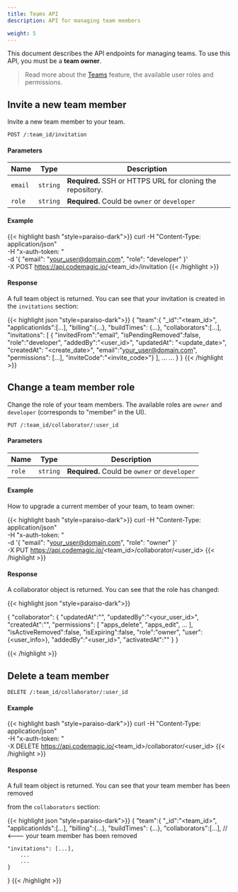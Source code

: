 ```yaml
---
title: Teams API
description: API for managing team members

weight: 5
---
```


This document describes the API endpoints for managing teams. To use this API, you must be a **team owner**.


>Read more about the [Teams](../getting-started/teams/) feature, the available user roles and permissions.



## Invite a new team member
Invite a new team member to your team.

`POST /:team_id/invitation`

#### Parameters


| **Name** | **Type** | **Description**                                            |
|----------| -------- |------------------------------------------------------------|
| `email`  | `string` | **Required.** SSH or HTTPS URL for cloning the repository. |
| `role`   | `string` | **Required.** Could be `owner` or `developer`              |

#### Example

{{< highlight bash "style=paraiso-dark">}}
curl -H "Content-Type: application/json" \
     -H "x-auth-token: <API Token>" \
     -d '{
        "email": "your_user@domain.com",
        "role": "developer"
     }' \
     -X POST https://api.codemagic.io/<team_id>/invitation
{{< /highlight >}}


#### Response

A full team object is returned. You can see that your invitation is created
in the `invitations` section: 


{{< highlight json "style=paraiso-dark">}}
{
  "team":{
    "_id":"<team_id>",
    "applicationIds":[...],
    "billing":{...},
    "buildTimes": {...},
    "collaborators":[...],
    "invitations": [
        {
            "invitedFrom":"email",
            "isPendingRemoved":false,
            "role":"developer",
            "addedBy":"<user_id>",
            "updatedAt": "<update_date>",
            "createdAt": "<create_date>",
            "email":"your_user@domain.com",
            "permissions": [...],
            "inviteCode":"<invite_code>"}
        ],
        ...
        ...
    }
}
{{< /highlight >}}


## Change a team member role


Change the role of your team members. The available roles are `owner` and `developer` (corresponds to "member" in the UI).

`PUT /:team_id/collaborator/:user_id`

#### Parameters


| **Name** | **Type** | **Description**                                            |
|----------| -------- |------------------------------------------------------------|
| `role`   | `string` | **Required.** Could be `owner` or `developer`              |


#### Example

How to upgrade a current member of your team, to team owner:

{{< highlight bash "style=paraiso-dark">}}
curl -H "Content-Type: application/json" \
     -H "x-auth-token: <API Token>" \
     -d '{
        "email": "your_user@domain.com",
        "role": "owner"
     }' \
     -X PUT https://api.codemagic.io/<team_id>/collaborator/<user_id>
{{< /highlight >}}


#### Response

A collaborator object is returned. You can see that the role has changed:


{{< highlight json "style=paraiso-dark">}}

{
    "collaborator":
        {
            "updatedAt":"<date>",
            "updatedBy":"<your_user_id>",
            "createdAt":"<date>",
            "permissions":
                [
                    "apps_delete",
                    "apps_edit",
                    ...
                ],
            "isActiveRemoved":false,
            "isExpiring":false,
            "role":"owner",
            "user":{<user_info>},
            "addedBy":"<user_id>",
            "activatedAt":"<date>"
        }
}

{{< /highlight >}}



## Delete a team member


`DELETE /:team_id/collaborator/:user_id`

#### Example

{{< highlight bash "style=paraiso-dark">}}
curl -H "Content-Type: application/json" \
     -H "x-auth-token: <API Token>" \
     -X DELETE https://api.codemagic.io/<team_id>/collaborator/<user_id>
{{< /highlight >}}


#### Response

A full team object is returned. You can see that your team member has been removed

from the `collaborators` section: 


{{< highlight json "style=paraiso-dark">}}
{
  "team":{
    "_id":"<team_id>",
    "applicationIds":[...],
    "billing":{...},
    "buildTimes": {...},
    "collaborators":[...],  // <--- your team member has been removed

    "invitations": [...],
        ...
        ...
    }
}
{{< /highlight >}}